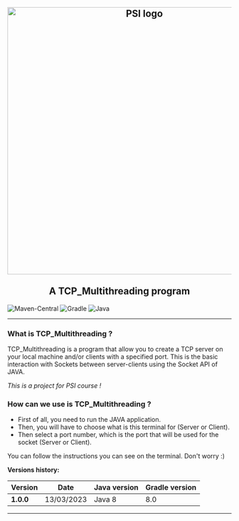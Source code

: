 <h2 align="center">
<br>
  <img src="images/cmdapi.svg" alt="PSI logo" width="600">
  <br>
    <br>
        A TCP_Multithreading program
  <br>
</h2>



<div align="left">

![Maven-Central](https://img.shields.io/badge/MavenCentral-8.7.6-success)
![Gradle](https://img.shields.io/badge/Java-8.0-9cf)
![Java](https://img.shields.io/badge/Java-17-red)

</div>

---

### What is TCP_Multithreading ?


TCP_Multithreading  is a program that allow you to create a TCP server on your local machine
and/or clients with a specified port. This is the basic interaction with Sockets between server-clients
using the Socket API of JAVA.

_This is a project for PSI course !_

### How can we use is TCP_Multithreading ?

- First of all, you need to run the JAVA application.
- Then, you will have to choose what is this terminal for (Server or Client).
- Then select a port number, which is the port that will be used for the socket (Server or Client).

You can follow the instructions you can see on the terminal. Don't worry :)


**Versions history:**

|      Version       |             Date            |         Java version         |        Gradle version       |
|--------------------|-----------------------------|------------------------------|-----------------------------|
| **1.0.0**          | 13/03/2023                  | Java 8                       |        8.0                  |

-----